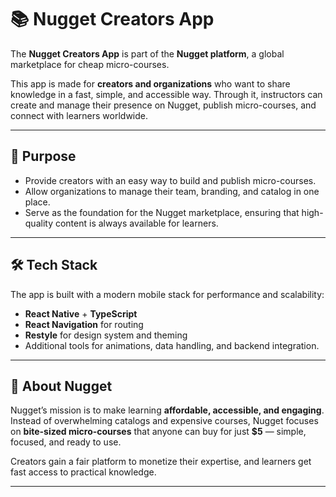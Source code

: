 # 📚 Nugget Creators App

The **Nugget Creators App** is part of the **Nugget platform**, a global marketplace for cheap micro-courses.  

This app is made for **creators and organizations** who want to share knowledge in a fast, simple, and accessible way. Through it, instructors can create and manage their presence on Nugget, publish micro-courses, and connect with learners worldwide.

---

## 🎯 Purpose

- Provide creators with an easy way to build and publish micro-courses.  
- Allow organizations to manage their team, branding, and catalog in one place.  
- Serve as the foundation for the Nugget marketplace, ensuring that high-quality content is always available for learners.  

---

## 🛠️ Tech Stack

The app is built with a modern mobile stack for performance and scalability:

- **React Native** + **TypeScript**  
- **React Navigation** for routing  
- **Restyle** for design system and theming  
- Additional tools for animations, data handling, and backend integration.  

---

## 🚀 About Nugget

Nugget’s mission is to make learning **affordable, accessible, and engaging**.  
Instead of overwhelming catalogs and expensive courses, Nugget focuses on **bite-sized micro-courses** that anyone can buy for just **$5** — simple, focused, and ready to use.  

Creators gain a fair platform to monetize their expertise, and learners get fast access to practical knowledge.  

---